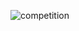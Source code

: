 ![competition](https://road-to-kaggle-grandmaster.vercel.app/api/badges/aruchomu/competition/light)
